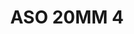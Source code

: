 ---
title: ASO 20MM 4
date: 
draft: false

# descripcion
description : Anillo de plata 925.

materials: Plata 925

color: 

dimensions: 20mm diámetro

code: 05-23-1390

type: "Anillos"

categories: []

price: $8.710,00

price_eftvo: $7.400,00

# Images
# first image will be shown in the product page
images:
  # - image: "images/path_to_image"
  # La ubicacion de las imagenes es imagenes/Anillos/Anillos.Solo Plata/05-23-1390-aso-20mm-4
  - image: "./images/anillos/solo_plata/05-23-1390-aso-20mm-4_a.jpg"
  - image: "./images/anillos/solo_plata/05-23-1390-aso-20mm-4_b.jpg"
---